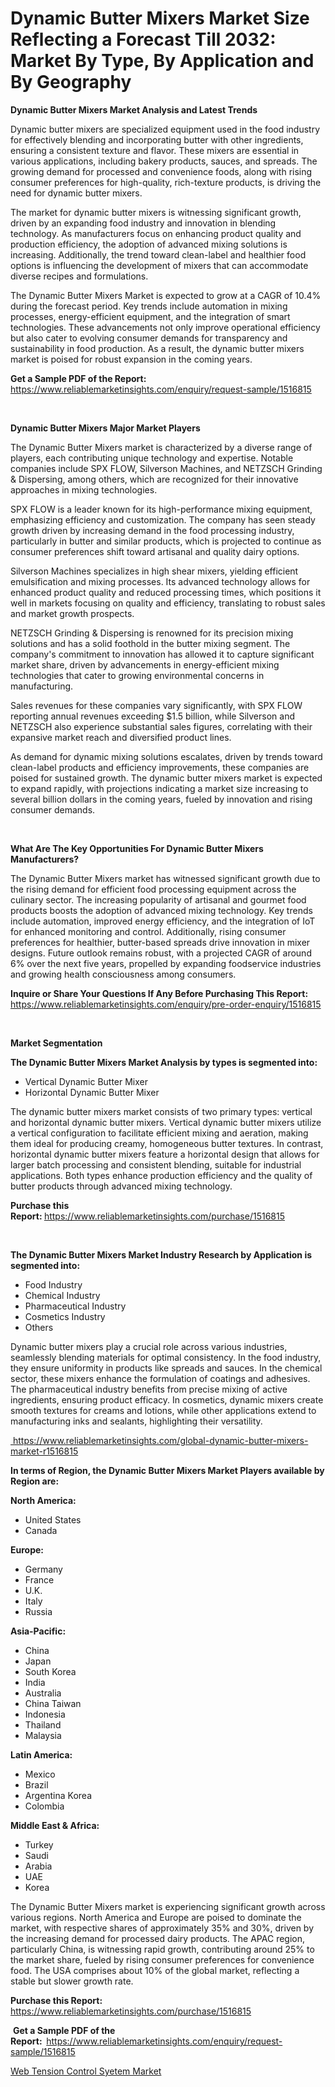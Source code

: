 <p><h1>Dynamic Butter Mixers Market Size Reflecting a Forecast Till 2032: Market By Type, By Application and By Geography</h1></p><p><strong>Dynamic Butter Mixers Market Analysis and Latest Trends</strong></p>
<p><p>Dynamic butter mixers are specialized equipment used in the food industry for effectively blending and incorporating butter with other ingredients, ensuring a consistent texture and flavor. These mixers are essential in various applications, including bakery products, sauces, and spreads. The growing demand for processed and convenience foods, along with rising consumer preferences for high-quality, rich-texture products, is driving the need for dynamic butter mixers.</p><p>The market for dynamic butter mixers is witnessing significant growth, driven by an expanding food industry and innovation in blending technology. As manufacturers focus on enhancing product quality and production efficiency, the adoption of advanced mixing solutions is increasing. Additionally, the trend toward clean-label and healthier food options is influencing the development of mixers that can accommodate diverse recipes and formulations.</p><p>The Dynamic Butter Mixers Market is expected to grow at a CAGR of 10.4% during the forecast period. Key trends include automation in mixing processes, energy-efficient equipment, and the integration of smart technologies. These advancements not only improve operational efficiency but also cater to evolving consumer demands for transparency and sustainability in food production. As a result, the dynamic butter mixers market is poised for robust expansion in the coming years.</p></p>
<p><strong>Get a Sample PDF of the Report:&nbsp;</strong> <a href="https://www.reliablemarketinsights.com/enquiry/request-sample/1516815?utm_campaign=3064&utm_medium=2&utm_source=Github&utm_content=ia&utm_term=30032025&utm_id=dynamic-butter-mixers">https://www.reliablemarketinsights.com/enquiry/request-sample/1516815</a></p>
<p>&nbsp;</p>
<p><strong>Dynamic Butter Mixers Major Market Players</strong></p>
<p><p>The Dynamic Butter Mixers market is characterized by a diverse range of players, each contributing unique technology and expertise. Notable companies include SPX FLOW, Silverson Machines, and NETZSCH Grinding & Dispersing, among others, which are recognized for their innovative approaches in mixing technologies.</p><p>SPX FLOW is a leader known for its high-performance mixing equipment, emphasizing efficiency and customization. The company has seen steady growth driven by increasing demand in the food processing industry, particularly in butter and similar products, which is projected to continue as consumer preferences shift toward artisanal and quality dairy options.</p><p>Silverson Machines specializes in high shear mixers, yielding efficient emulsification and mixing processes. Its advanced technology allows for enhanced product quality and reduced processing times, which positions it well in markets focusing on quality and efficiency, translating to robust sales and market growth prospects.</p><p>NETZSCH Grinding & Dispersing is renowned for its precision mixing solutions and has a solid foothold in the butter mixing segment. The company's commitment to innovation has allowed it to capture significant market share, driven by advancements in energy-efficient mixing technologies that cater to growing environmental concerns in manufacturing.</p><p>Sales revenues for these companies vary significantly, with SPX FLOW reporting annual revenues exceeding $1.5 billion, while Silverson and NETZSCH also experience substantial sales figures, correlating with their expansive market reach and diversified product lines.</p><p>As demand for dynamic mixing solutions escalates, driven by trends toward clean-label products and efficiency improvements, these companies are poised for sustained growth. The dynamic butter mixers market is expected to expand rapidly, with projections indicating a market size increasing to several billion dollars in the coming years, fueled by innovation and rising consumer demands.</p></p>
<p>&nbsp;</p>
<p><strong>What Are The Key Opportunities For Dynamic Butter Mixers Manufacturers?</strong></p>
<p><p>The Dynamic Butter Mixers market has witnessed significant growth due to the rising demand for efficient food processing equipment across the culinary sector. The increasing popularity of artisanal and gourmet food products boosts the adoption of advanced mixing technology. Key trends include automation, improved energy efficiency, and the integration of IoT for enhanced monitoring and control. Additionally, rising consumer preferences for healthier, butter-based spreads drive innovation in mixer designs. Future outlook remains robust, with a projected CAGR of around 6% over the next five years, propelled by expanding foodservice industries and growing health consciousness among consumers.</p></p>
<p><strong>Inquire or Share Your Questions If Any Before Purchasing This Report:</strong> <a href="https://www.reliablemarketinsights.com/enquiry/pre-order-enquiry/1516815?utm_campaign=3064&utm_medium=2&utm_source=Github&utm_content=ia&utm_term=30032025&utm_id=dynamic-butter-mixers">https://www.reliablemarketinsights.com/enquiry/pre-order-enquiry/1516815</a></p>
<p>&nbsp;</p>
<p><strong>Market Segmentation</strong></p>
<p><strong>The Dynamic Butter Mixers Market Analysis by types is segmented into:</strong></p>
<p><ul><li>Vertical Dynamic Butter Mixer</li><li>Horizontal Dynamic Butter Mixer</li></ul></p>
<p><p>The dynamic butter mixers market consists of two primary types: vertical and horizontal dynamic butter mixers. Vertical dynamic butter mixers utilize a vertical configuration to facilitate efficient mixing and aeration, making them ideal for producing creamy, homogeneous butter textures. In contrast, horizontal dynamic butter mixers feature a horizontal design that allows for larger batch processing and consistent blending, suitable for industrial applications. Both types enhance production efficiency and the quality of butter products through advanced mixing technology.</p></p>
<p><strong>Purchase this Report:&nbsp;</strong><a href="https://www.reliablemarketinsights.com/purchase/1516815?utm_campaign=3064&utm_medium=2&utm_source=Github&utm_content=ia&utm_term=30032025&utm_id=dynamic-butter-mixers">https://www.reliablemarketinsights.com/purchase/1516815</a></p>
<p>&nbsp;</p>
<p><strong>The Dynamic Butter Mixers Market Industry Research by Application is segmented into:</strong></p>
<p><ul><li>Food Industry</li><li>Chemical Industry</li><li>Pharmaceutical Industry</li><li>Cosmetics Industry</li><li>Others</li></ul></p>
<p><p>Dynamic butter mixers play a crucial role across various industries, seamlessly blending materials for optimal consistency. In the food industry, they ensure uniformity in products like spreads and sauces. In the chemical sector, these mixers enhance the formulation of coatings and adhesives. The pharmaceutical industry benefits from precise mixing of active ingredients, ensuring product efficacy. In cosmetics, dynamic mixers create smooth textures for creams and lotions, while other applications extend to manufacturing inks and sealants, highlighting their versatility.</p></p>
<p><a href="https://www.reliablemarketinsights.com/global-dynamic-butter-mixers-market-r1516815?utm_campaign=3064&utm_medium=2&utm_source=Github&utm_content=ia&utm_term=30032025&utm_id=dynamic-butter-mixers">&nbsp;https://www.reliablemarketinsights.com/global-dynamic-butter-mixers-market-r1516815</a></p>
<p><strong>In terms of Region, the Dynamic Butter Mixers Market Players available by Region are:</strong></p>
<p>
    <p> <strong> North America: </strong>
        <ul>
            <li>United States</li>
            <li>Canada</li>
        </ul>
        </p> 
    <p> <strong> Europe: </strong>
        <ul>
            <li>Germany</li>
            <li>France</li>
            <li>U.K.</li>
            <li>Italy</li>
            <li>Russia</li>
        </ul>
        </p> 
    <p> <strong> Asia-Pacific: </strong>
        <ul>
            <li>China</li>
            <li>Japan</li>
            <li>South Korea</li>
            <li>India</li>
            <li>Australia</li>
            <li>China Taiwan</li>
            <li>Indonesia</li>
            <li>Thailand</li>
            <li>Malaysia</li>
        </ul>
        </p> 
    <p> <strong> Latin America: </strong>
        <ul>
            <li>Mexico</li>
            <li>Brazil</li>
            <li>Argentina Korea</li>
            <li>Colombia</li>
        </ul>
        </p> 
    <p> <strong> Middle East & Africa: </strong>
        <ul>
            <li>Turkey</li>
            <li>Saudi</li>
            <li>Arabia</li>
            <li>UAE</li>
            <li>Korea</li>
        </ul>
    </p>
    </p>
<p><p>The Dynamic Butter Mixers market is experiencing significant growth across various regions. North America and Europe are poised to dominate the market, with respective shares of approximately 35% and 30%, driven by the increasing demand for processed dairy products. The APAC region, particularly China, is witnessing rapid growth, contributing around 25% to the market share, fueled by rising consumer preferences for convenience food. The USA comprises about 10% of the global market, reflecting a stable but slower growth rate.</p></p>
<p><strong>Purchase this Report: </strong><a href="https://www.reliablemarketinsights.com/purchase/1516815?utm_campaign=3064&utm_medium=2&utm_source=Github&utm_content=ia&utm_term=30032025&utm_id=dynamic-butter-mixers">https://www.reliablemarketinsights.com/purchase/1516815</a></p>
<p>&nbsp;<strong>Get a Sample PDF of the Report:&nbsp;&nbsp;</strong><a href="https://www.reliablemarketinsights.com/enquiry/request-sample/1516815?utm_campaign=3064&utm_medium=2&utm_source=Github&utm_content=ia&utm_term=30032025&utm_id=dynamic-butter-mixers">https://www.reliablemarketinsights.com/enquiry/request-sample/1516815</a></p>
<p><strong></strong></p>
<p><p><a href="https://github.com/sefathlehki/Market-Research-Report-List-1/blob/main/web-tension-control-syetem-market.md?utm_campaign=3064&utm_medium=2&utm_source=Github&utm_content=ia&utm_term=30032025&utm_id=dynamic-butter-mixers">Web Tension Control Syetem Market</a></p></p>